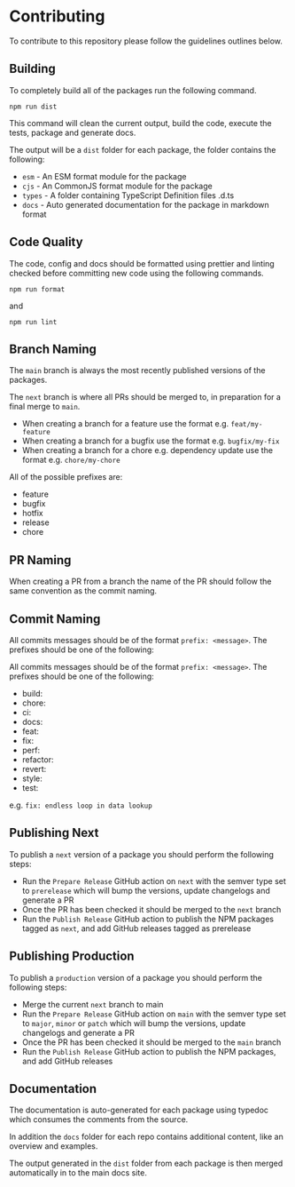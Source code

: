 # Contributing

To contribute to this repository please follow the guidelines outlines below.

## Building

To completely build all of the packages run the following command.

```shell
npm run dist
```

This command will clean the current output, build the code, execute the tests, package and generate docs.

The output will be a `dist` folder for each package, the folder contains the following:

- `esm` - An ESM format module for the package
- `cjs` - An CommonJS format module for the package
- `types` - A folder containing TypeScript Definition files .d.ts
- `docs` - Auto generated documentation for the package in markdown format

## Code Quality

The code, config and docs should be formatted using prettier and linting checked before committing new code using the following commands.

```shell
npm run format
```

and

```shell
npm run lint
```

## Branch Naming

The `main` branch is always the most recently published versions of the packages.

The `next` branch is where all PRs should be merged to, in preparation for a final merge to `main`.

- When creating a branch for a feature use the format e.g. `feat/my-feature`
- When creating a branch for a bugfix use the format e.g. `bugfix/my-fix`
- When creating a branch for a chore e.g. dependency update use the format e.g. `chore/my-chore`

All of the possible prefixes are:

- feature
- bugfix
- hotfix
- release
- chore

## PR Naming

When creating a PR from a branch the name of the PR should follow the same convention as the commit naming.

## Commit Naming

All commits messages should be of the format `prefix: <message>`. The prefixes should be one of the following:

All commits messages should be of the format `prefix: <message>`. The prefixes should be one of the following:

- build:
- chore:
- ci:
- docs:
- feat:
- fix:
- perf:
- refactor:
- revert:
- style:
- test:

e.g. `fix: endless loop in data lookup`

## Publishing Next

To publish a `next` version of a package you should perform the following steps:

- Run the `Prepare Release` GitHub action on `next` with the semver type set to `prerelease` which will bump the versions, update changelogs and generate a PR
- Once the PR has been checked it should be merged to the `next` branch
- Run the `Publish Release` GitHub action to publish the NPM packages tagged as `next`, and add GitHub releases tagged as prerelease

## Publishing Production

To publish a `production` version of a package you should perform the following steps:

- Merge the current `next` branch to main
- Run the `Prepare Release` GitHub action on `main` with the semver type set to `major`, `minor` or `patch` which will bump the versions, update changelogs and generate a PR
- Once the PR has been checked it should be merged to the `main` branch
- Run the `Publish Release` GitHub action to publish the NPM packages, and add GitHub releases

## Documentation

The documentation is auto-generated for each package using typedoc which consumes the comments from the source.

In addition the `docs` folder for each repo contains additional content, like an overview and examples.

The output generated in the `dist` folder from each package is then merged automatically in to the main docs site.
